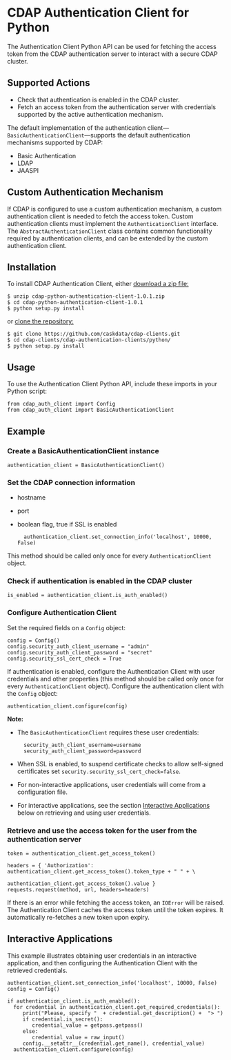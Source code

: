 # CDAP Authentication Client for Python

The Authentication Client Python API can be used for fetching the access token from the CDAP authentication server to
interact with a secure CDAP cluster.

## Supported Actions

- Check that authentication is enabled in the CDAP cluster.
- Fetch an access token from the authentication server with credentials supported by the active authentication
  mechanism.

The default implementation of the authentication client—`BasicAuthenticationClient`—supports the default
authentication mechanisms supported by CDAP:

- Basic Authentication
- LDAP
- JAASPI

## Custom Authentication Mechanism

If CDAP is configured to use a custom authentication mechanism, a custom authentication client is needed
to fetch the access token. Custom authentication clients must implement the ```AuthenticationClient```
interface. The ```AbstractAuthenticationClient``` class contains common functionality required by 
authentication clients, and can be extended by the custom authentication client.

## Installation

To install CDAP Authentication Client, either 
[download a zip file:](http://repository.cask.co/downloads/co/cask/cdap/cdap-python-authentication-client/1.0.1/cdap-python-authentication-client-1.0.1.zip)

    $ unzip cdap-python-authentication-client-1.0.1.zip
    $ cd cdap-python-authentication-client-1.0.1
    $ python setup.py install

or [clone the repository:](https://github.com/caskdata/cdap-clients)

    $ git clone https://github.com/caskdata/cdap-clients.git
    $ cd cdap-clients/cdap-authentication-clients/python/
    $ python setup.py install

## Usage

To use the Authentication Client Python API, include these imports in your Python script:

    from cdap_auth_client import Config
    from cdap_auth_client import BasicAuthenticationClient

## Example

### Create a BasicAuthenticationClient instance

    authentication_client = BasicAuthenticationClient()

### Set the CDAP connection information

- hostname
- port
- boolean flag, true if SSL is enabled

        authentication_client.set_connection_info('localhost', 10000, False)

This method should be called only once for every ```AuthenticationClient``` object.

### Check if authentication is enabled in the CDAP cluster

    is_enabled = authentication_client.is_auth_enabled()

### Configure Authentication Client

Set the required fields on a ```Config``` object:

    config = Config()
    config.security_auth_client_username = "admin"
    config.security_auth_client_password = "secret"
    config.security_ssl_cert_check = True

If authentication is enabled, configure the Authentication Client with user credentials and other properties (this
method should be called only once for every ```AuthenticationClient``` object).
Configure the authentication client with the ```Config``` object:

    authentication_client.configure(config)

**Note:**

- The ```BasicAuthenticationClient``` requires these user credentials:

        security_auth_client_username=username
        security_auth_client_password=password

- When SSL is enabled, to suspend certificate checks to allow self-signed certificates set
  `security.security_ssl_cert_check=false`.
- For non-interactive applications, user credentials will come from a configuration file.
- For interactive applications, see the section [Interactive Applications](#interactive-applications) below on
  retrieving and using user credentials.


### Retrieve and use the access token for the user from the authentication server

    token = authentication_client.get_access_token()

    headers = { 'Authorization': authentication_client.get_access_token().token_type + " " + \
                                 authentication_client.get_access_token().value }
    requests.request(method, url, headers=headers)

If there is an error while fetching the access token, an ```IOError``` will be raised. The Authentication Client
caches the access token until the token expires. It automatically re-fetches a new token upon expiry.


## Interactive Applications

This example illustrates obtaining user credentials in an interactive application, and then configuring the
Authentication Client with the retrieved credentials.

    authentication_client.set_connection_info('localhost', 10000, False)
    config = Config()

    if authentication_client.is_auth_enabled():
      for credential in authentication_client.get_required_credentials():
         print("Please, specify "  + credential.get_description() +  "> ")
         if credential.is_secret():
            credential_value = getpass.getpass()
         else:
            credential_value = raw_input()
         config.__setattr__(credential.get_name(), credential_value)
      authentication_client.configure(config)

